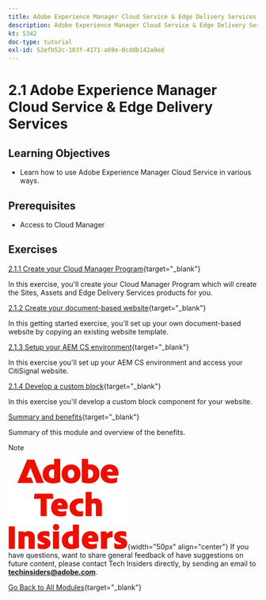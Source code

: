 ```yaml
---
title: Adobe Experience Manager Cloud Service & Edge Delivery Services
description: Adobe Experience Manager Cloud Service & Edge Delivery Services
kt: 5342
doc-type: tutorial
exl-id: 52efb52c-103f-4171-a69e-0cddb142a0ed
---
```

# 2.1 Adobe Experience Manager Cloud Service & Edge Delivery Services

## Learning Objectives

- Learn how to use Adobe Experience Manager Cloud Service in various ways.

## Prerequisites

- Access to Cloud Manager 

## Exercises

[2.1.1 Create your Cloud Manager Program](./ex1.md){target="_blank"}

In this exercise, you'll create your Cloud Manager Program which will create the Sites, Assets and Edge Delivery Services products for you.

[2.1.2 Create your document-based website](./ex2.md){target="_blank"}

In this getting started exercise, you'll set up your own document-based website by copying an existing website template.

[2.1.3 Setup your AEM CS environment](./ex3.md){target="_blank"}

In this exercise you'll set up your AEM CS environment and access your CitiSignal website.

[2.1.4 Develop a custom block](./ex4.md){target="_blank"}

In this exercise you'll develop a custom block component for your website.

[Summary and benefits](./summary.md){target="_blank"}

Summary of this module and overview of the benefits.

>[!NOTE]
>
>![Tech Insiders](./../../../assets/images/techinsiders.png){width="50px" align="center"}
>If you have questions, want to share general feedback of have suggestions on future content, please contact Tech Insiders directly, by sending an email to **techinsiders@adobe.com**.

[Go Back to All Modules](../../../overview.md){target="_blank"}
